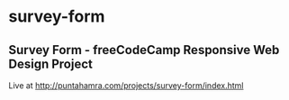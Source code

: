 # survey-form
## Survey Form - freeCodeCamp Responsive Web Design Project
Live at http://puntahamra.com/projects/survey-form/index.html
